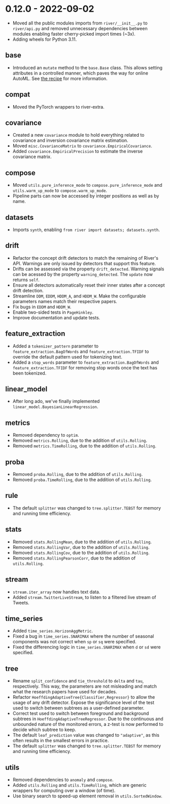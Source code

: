 # 0.12.0 - 2022-09-02

- Moved all the public modules imports from `river/__init__.py` to `river/api.py` and removed unnecessary dependencies between modules enabling faster cherry-picked import times (~3x).
- Adding wheels for Python 3.11.

## base

- Introduced an `mutate` method to the `base.Base` class. This allows setting attributes in a controlled manner, which paves the way for online AutoML. See [the recipe](/recipes/cloning-and-mutating) for more information.

## compat

- Moved the PyTorch wrappers to river-extra.

## covariance

- Created a new `covariance` module to hold everything related to covariance and inversion covariance matrix estimation.
- Moved `misc.CovarianceMatrix` to `covariance.EmpiricalCovariance`.
- Added `covariance.EmpiricalPrecision` to estimate the inverse covariance matrix.

## compose

- Moved `utils.pure_inference_mode` to `compose.pure_inference_mode` and `utils.warm_up_mode` to `compose.warm_up_mode`.
- Pipeline parts can now be accessed by integer positions as well as by name.

## datasets

- Imports `synth`, enabling `from river import datasets; datasets.synth`.

## drift

- Refactor the concept drift detectors to match the remaining of River's API. Warnings are only issued by detectors that support this feature.
- Drifts can be assessed via the property `drift_detected`. Warning signals can be acessed by the property `warning_detected`. The `update` now returns `self`.
- Ensure all detectors automatically reset their inner states after a concept drift detection.
- Streamline `DDM`, `EDDM`, `HDDM_A`, and `HDDM_W`. Make the configurable parameters names match their respective papers.
- Fix bugs in `EDDM` and `HDDM_W`.
- Enable two-sided tests in `PageHinkley`.
- Improve documentation and update tests.

## feature_extraction

- Added a `tokenizer_pattern` parameter to `feature_extraction.BagOfWords` and `feature_extraction.TFIDF` to override the default pattern used for tokenizing text.
- Added a `stop_words` parameter to `feature_extraction.BagOfWords` and `feature_extraction.TFIDF` for removing stop words once the text has been tokenized.

## linear_model

- After long ado, we've finally implemented `linear_model.BayesianLinearRegression`.

## metrics

- Removed dependency to `optim`.
- Removed `metrics.Rolling`, due to the addition of `utils.Rolling`.
- Removed `metrics.TimeRolling`, due to the addition of `utils.Rolling`.

## proba

- Removed `proba.Rolling`, due to the addition of `utils.Rolling`.
- Removed `proba.TimeRolling`, due to the addition of `utils.Rolling`.

## rule

- The default `splitter` was changed to `tree.splitter.TEBST` for memory and running time efficiency.

## stats

- Removed `stats.RollingMean`, due to the addition of `utils.Rolling`.
- Removed `stats.RollingVar`, due to the addition of `utils.Rolling`.
- Removed `stats.RollingCov`, due to the addition of `utils.Rolling`.
- Removed `stats.RollingPearsonCorr`, due to the addition of `utils.Rolling`.

## stream

- `stream.iter_array` now handles text data.
- Added `stream.TwitterLiveStream`, to listen to a filtered live stream of Tweets.

## time_series

- Added `time_series.HorizonAggMetric`.
- Fixed a bug in `time_series.SNARIMAX` where the number of seasonal components was not correct when `sp` or `sq` were specified.
- Fixed the differencing logic in `time_series.SNARIMAX` when `d` or `sd` were specified.

## tree

- Rename `split_confidence` and `tie_threshold` to `delta` and `tau`, respectively. This way, the parameters are not misleading and match what the research papers have used for decades.
- Refactor `HoeffdingAdaptiveTree{Classifier,Regressor}` to allow the usage of any drift detector. Expose the significance level of the test used to switch between subtrees as a user-defined parameter.
- Correct test used to switch between foreground and background subtrees in `HoeffdingAdaptiveTreeRegressor`. Due to the continuous and unbounded nature of the monitored errors, a z-test is now performed to decide which subtree to keep.
- The default `leaf_prediction` value was changed to `"adaptive"`, as this often results in the smallest errors in practice.
- The default `splitter` was changed to `tree.splitter.TEBST` for memory and running time efficiency.

## utils

- Removed dependencies to `anomaly` and `compose`.
- Added `utils.Rolling` and `utils.TimeRolling`, which are generic wrappers for computing over a window (of time).
- Use binary search to speed-up element removal in `utils.SortedWindow`.
